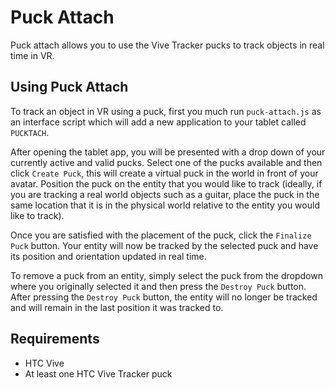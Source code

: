 Puck Attach
===================
Puck attach allows you to use the Vive Tracker pucks to track objects in real time in VR.

Using Puck Attach
-------
To track an object in VR using a puck, first you much run `puck-attach.js` as an interface script which will add a new application to your tablet called `PUCKTACH`.  

After opening the tablet app, you will be presented with a drop down of your currently active and valid pucks.  Select one of the pucks available and then click `Create Puck`, this will create a virtual puck in the world in front of your avatar.  Position the puck on the entity that you would like to track (ideally, if you are tracking a real world objects such as a guitar, place the puck in the same location that it is in the physical world relative to the entity you would like to track).

Once you are satisfied with the placement of the puck, click the `Finalize Puck` button.  Your entity will now be tracked by the selected puck and have its position and orientation updated in real time.

To remove a puck from an entity, simply select the puck from the dropdown where you originally selected it and then press the `Destroy Puck` button.  After pressing the `Destroy Puck` button, the entity will no longer be tracked and will remain in the last position it was tracked to.


Requirements
-------
 - HTC Vive
 - At least one HTC Vive Tracker puck